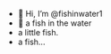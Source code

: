 - 👋 Hi, I’m @fishinwater1
- 👋 a fish in the water
- a little fish.
- a fish...
<!---
fishinwater1/fishinwater1 is a ✨ special ✨ repository because its `README.md` (this file) appears on your GitHub profile.
You can click the Preview link to take a look at your changes.
--->
